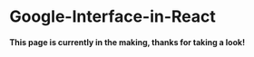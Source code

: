 # Google-Interface-in-React

<h4>This page is currently in the making, thanks for taking a look!</h4>
